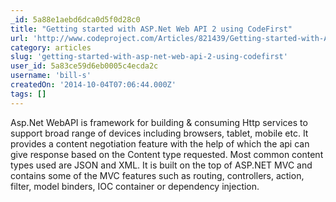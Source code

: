 ```yaml
---
_id: 5a88e1aebd6dca0d5f0d28c0
title: "Getting started with ASP.Net Web API 2 using CodeFirst"
url: 'http://www.codeproject.com/Articles/821439/Getting-started-with-ASP-Net-Web-API-using-CodeF'
category: articles
slug: 'getting-started-with-asp-net-web-api-2-using-codefirst'
user_id: 5a83ce59d6eb0005c4ecda2c
username: 'bill-s'
createdOn: '2014-10-04T07:06:44.000Z'
tags: []
---
```


Asp.Net WebAPI is framework for building &amp; consuming Http services to support broad range of devices including browsers, tablet, mobile etc. It provides a content negotiation feature with the help of which the api can give response based on the Content type requested. Most common content types used are JSON and XML. It is built on the top of ASP.NET MVC and contains some of the MVC features such as routing, controllers, action, filter, model binders, IOC container or dependency injection.
